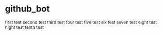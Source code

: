 # github_bot
 first test
 second test
  third test
four test
 five test
  six test
 seven test
 eight test
 night test
 tenth test
